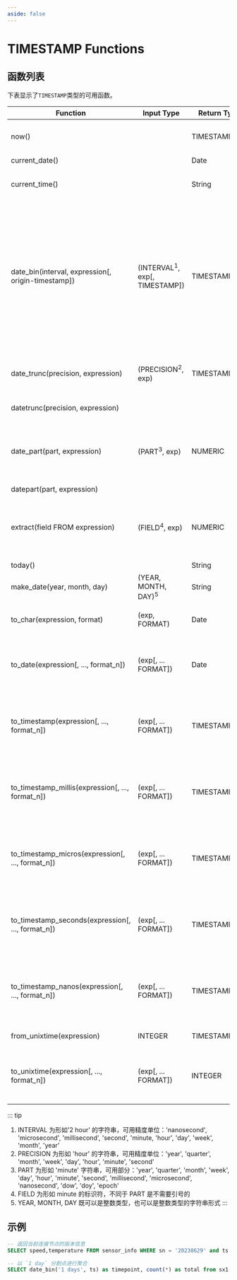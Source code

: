 ```yaml
---
aside: false
---
```


# TIMESTAMP Functions

## 函数列表

下表显示了`TIMESTAMP`类型的可用函数。

| Function          | Input Type     | Return Type    |      Description                                           |
|  -----------------|-------------- |-------------- |------------------------------------------------------------|
| now()             |     | TIMESTAMP\_NS   | 返回精度为纳秒的配置时区的时间 |
| current\_date()   |     | Date | 返回当前日期 |
| current\_time()   |     | String | 返回精度为纳秒的UTC当前时间，不包含日期 |
| date\_bin(interval, expression[, origin-timestamp])  |  (INTERVAL<sup>1</sup>, exp[, TIMESTAMP]) | TIMESTAMP | 根据输入的 interval 时间单位对 expression 进行截断，可以指定 origin-timestamp 作为起始时间，不指定则默认为 UNIX epoch in UTC，例如: date\_bin('1 hour', ts) 表示按照每一小时进行截断 |
| date\_trunc(precision, expression)  | (PRECISION<sup>2</sup>, exp)  | TIMESTAMP | 根据输入的 precision 精度单位对 expression 进行截断 |
| datetrunc(precision, expression)    | | | date\_trunc 的别名 |
| date\_part(part, expression)        | (PART<sup>3</sup>, exp)  | NUMERIC | 根据指定的 part 获取 expression 的指定部分，例如: date\_part('hour', now()) |
| datepart(part, expression)          | | | date\_part 的别名 |
| extract(field FROM expression)      | (FIELD<sup>4</sup>, exp) | NUMERIC | 获取 expression 的指定部分，等同于 datepart，例如: extract(hour from now()) |
| today()              |     | String | 返回当前日期  |
| make\_date(year, month, day)  | (YEAR, MONTH, DAY)<sup>5</sup> | String  | 构造一个日期 |
| to\_char(expression, format)  | (exp, FORMAT) | Date | 根据指定的 format 格式化日期 |
| to\_date(expression[, ..., format\_n])               | (exp[, ... FORMAT]) | Date | 根据指定的格式化转化成日期，指定多个格式化时依次解析直到符合格式 |
| to\_timestamp(expression[, ..., format\_n])          | (exp[, ... FORMAT]) | TIMESTAMP\_NS | 根据指定的格式化转化成纳秒精度的时间戳，指定多个格式化时依次解析直到符合格式 |
| to\_timestamp\_millis(expression[, ..., format\_n])  | (exp[, ... FORMAT]) | TIMESTAMP\_MS | 根据指定的格式化转化成毫秒精度的时间戳，指定多个格式化时依次解析直到符合格式 |
| to\_timestamp\_micros(expression[, ..., format\_n])  | (exp[, ... FORMAT]) | TIMESTAMP\_US | 根据指定的格式化转化成微秒精度的时间戳，指定多个格式化时依次解析直到符合格式 |
| to\_timestamp\_seconds(expression[, ..., format\_n]) | (exp[, ... FORMAT]) | TIMESTAMP\_S  | 根据指定的格式化转化成秒精度的时间戳，指定多个格式化时依次解析直到符合格式 |
| to\_timestamp\_nanos(expression[, ..., format\_n])   | (exp[, ... FORMAT]) | TIMESTAMP\_NS | 根据指定的格式化转化成纳秒精度的时间戳，指定多个格式化时依次解析直到符合格式 |
| from\_unixtime(expression)   | INTEGER | TIMESTAMP\_S | 从 unix 时间戳转换成时间戳 |
| to\_unixtime(expression[, ..., format\_n])           |(exp[, ... FORMAT]) | INTEGER | 根据指定的格式化转化成 unix 时间戳，指定多个格式化时依次解析直到符合格式 |

::: tip

1. INTERVAL 为形如'2 hour' 的字符串，可用精度单位：'nanosecond', 'microsecond', 'millisecond', 'second', 'minute, 'hour', 'day', 'week', 'month', 'year'
2. PRECISION 为形如 'hour' 的字符串，可用精度单位：'year', 'quarter', 'month', 'week', 'day', 'hour', 'minute', 'second'
3. PART 为形如 'minute' 字符串，可用部分：'year', 'quarter', 'month', 'week', 'day', 'hour', 'minute', 'second', 'millisecond', 'microsecond', 'nanosecond', 'dow', 'doy', 'epoch'
4. FIELD 为形如 minute 的标识符，不同于 PART 是不需要引号的
5. YEAR, MONTH, DAY 既可以是整数类型，也可以是整数类型的字符串形式
:::

## 示例

```SQL
-- 返回当前连接节点的版本信息
SELECT speed,temperature FROM sensor_info WHERE sn = '20230629' and ts > NOW() - interval 7 day;

-- 以 `1 day` 分割点进行聚合
SELECT date_bin('1 days', ts) as timepoint, count(*) as total from sx1  group by timepoint;
```
